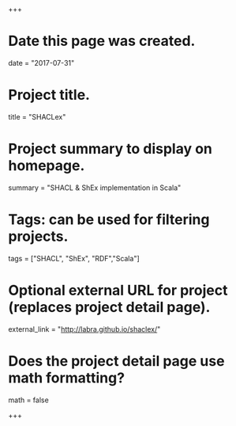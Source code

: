 +++
# Date this page was created.
date = "2017-07-31"

# Project title.
title = "SHACLex"

# Project summary to display on homepage.
summary = "SHACL & ShEx implementation in Scala"

# Tags: can be used for filtering projects.
tags = ["SHACL", "ShEx", "RDF","Scala"]

# Optional external URL for project (replaces project detail page).
external_link = "http://labra.github.io/shaclex/"

# Does the project detail page use math formatting?
math = false

+++

